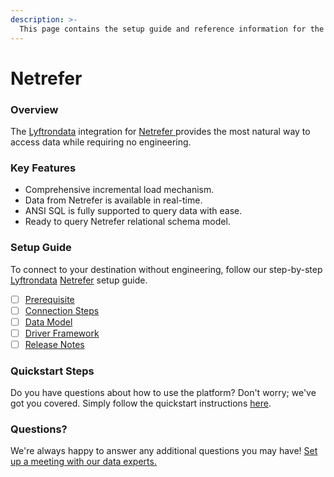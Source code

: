```yaml
---
description: >-
  This page contains the setup guide and reference information for the Netrefer source connector.
---
```


# Netrefer

### Overview

The [Lyftrondata](https://www.lyftrondata.com/) integration for [Netrefer](https://www.lyftrondata.com/integration/netrefer/)[ ](https://www.lyftrondata.com/integration/netrefer/)provides the most natural way to access data while requiring no engineering.

### Key Features

* Comprehensive incremental load mechanism.
* Data from Netrefer is available in real-time.&#x20;
* ANSI SQL is fully supported to query data with ease.
* Ready to query Netrefer relational schema model.

### Setup Guide

To connect to your destination without engineering, follow our step-by-step [Lyftrondata](https://www.lyftrondata.com/)  [Netrefer](https://www.lyftrondata.com/integration/netrefer/) setup guide.

* [ ] [Prerequisite](../../marketing-analytics/netrefer/prerequisite.md)
* [ ] [Connection Steps](../../marketing-analytics/netrefer/connection-steps.md)
* [ ] [Data Model](../../marketing-analytics/netrefer/data-model/)
* [ ] [Driver Framework](../../marketing-analytics/netrefer/driver-framework/)
* [ ] [Release Notes](../../marketing-analytics/netrefer/release-notes.md)

### Quickstart Steps

Do you have questions about how to use the platform? Don't worry; we've got you covered. Simply follow the quickstart instructions [here](../../../quickstart-steps.md).

### Questions? <a href="#questions" id="questions"></a>

We're always happy to answer any additional questions you may have! [Set up a meeting with our data experts.](https://www.lyftrondata.com/book-a-meeting/)

